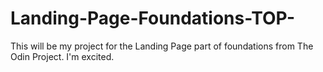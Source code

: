 # Landing-Page-Foundations-TOP-

This will be my project for the Landing Page part of foundations from The
Odin Project. I'm excited.
